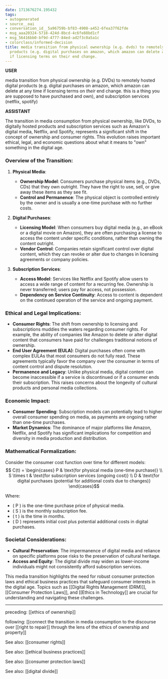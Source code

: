 ```yaml
---
date: 1713676274.195432
tags:
- autogenerated
- source__oai
- conversation_id__5a96759b-bf83-4908-a452-6fea37f62fde
- msg_aaa20324-5718-424d-8bcd-4c6fe88bd1cf
- msg_56416bb0-bf9d-4777-84ed-ad2f3c0a5a1c
- colorclass/informed-decision
title: media transition from physical ownership (e.g. dvds) to remotely hosted digital
  products (e.g. digital purchases on amazon, which amazon can delete at any time
  if licensing terms on their end change.
---
```


**USER**

media transition from physical ownership (e.g. DVDs) to remotely hosted digital products (e.g. digital purchases on amazon, which amazon can delete at any time if licensing terms on *their* end change. this is a thing you are supposed to have purchased and own), and subscription services (netflix, spotify)


**ASSISTANT**

The transition in media consumption from physical ownership, like DVDs, to digitally hosted products and subscription services such as Amazon's digital media, Netflix, and Spotify, represents a significant shift in the concept of ownership and consumer rights. This evolution raises important ethical, legal, and economic questions about what it means to "own" something in the digital age.

### Overview of the Transition:

1. **Physical Media**:
   - **Ownership Model**: Consumers purchase physical items (e.g., DVDs, CDs) that they own outright. They have the right to use, sell, or give away these items as they see fit.
   - **Control and Permanence**: The physical object is controlled entirely by the owner and is usually a one-time purchase with no further costs.

2. **Digital Purchases**:
   - **Licensing Model**: When consumers buy digital media (e.g., an eBook or a digital movie on Amazon), they are often purchasing a license to access the content under specific conditions, rather than owning the content outright.
   - **Vendor Control**: Companies retain significant control over digital content, which they can revoke or alter due to changes in licensing agreements or company policies.

3. **Subscription Services**:
   - **Access Model**: Services like Netflix and Spotify allow users to access a wide range of content for a recurring fee. Ownership is never transferred; users pay for access, not possession.
   - **Dependency on Service Continuity**: Access to content is dependent on the continued operation of the service and ongoing payment.

### Ethical and Legal Implications:

- **Consumer Rights**: The shift from ownership to licensing and subscriptions muddies the waters regarding consumer rights. For example, the ability of companies like Amazon to delete or alter digital content that consumers have paid for challenges traditional notions of ownership.
- **End User Agreement (EULA)**: Digital purchases often come with complex EULAs that most consumers do not fully read. These agreements typically favor the company over the consumer in terms of content control and dispute resolution.
- **Permanence and Legacy**: Unlike physical media, digital content can become inaccessible if a service is discontinued or if a consumer ends their subscription. This raises concerns about the longevity of cultural products and personal media collections.

### Economic Impact:

- **Consumer Spending**: Subscription models can potentially lead to higher overall consumer spending on media, as payments are ongoing rather than one-time purchases.
- **Market Dynamics**: The dominance of major platforms like Amazon, Netflix, and Spotify has significant implications for competition and diversity in media production and distribution.

### Mathematical Formalization:

Consider the consumer cost function over time for different models:
$$ C(t) = \begin{cases} 
P & \text{for physical media (one-time purchase)} \\
S \times t & \text{for subscription services (ongoing cost)} \\
D & \text{for digital purchases (potential for additional costs due to changes)}
\end{cases}$$

Where:
- \( P \) is the one-time purchase price of physical media.
- \( S \) is the monthly subscription fee.
- \( t \) is the time in months.
- \( D \) represents initial cost plus potential additional costs in digital purchases.

### Societal Considerations:

- **Cultural Preservation**: The impermanence of digital media and reliance on specific platforms pose risks to the preservation of cultural heritage.
- **Access and Equity**: The digital divide may widen as lower-income individuals might not consistently afford subscription services.

This media transition highlights the need for robust consumer protection laws and ethical business practices that safeguard consumer interests in the digital age. Topics such as [[Digital Rights Management (DRM)]], [[Consumer Protection Laws]], and [[Ethics in Technology]] are crucial for understanding and navigating these challenges.


---

preceding: [[ethics of ownership]]  


following: [[connect the transition in media consumption to the discourse over [[right to repair]] through the lens of the ethics of ownership and property]]

See also: [[consumer rights]]


See also: [[ethical business practices]]


See also: [[consumer protection laws]]


See also: [[digital divide]]